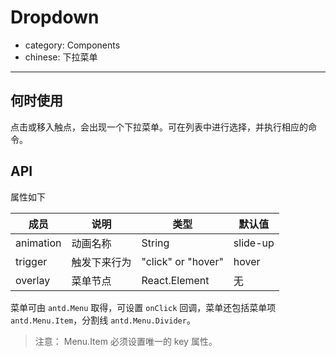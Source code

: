 # Dropdown

- category: Components
- chinese: 下拉菜单

---

## 何时使用

点击或移入触点，会出现一个下拉菜单。可在列表中进行选择，并执行相应的命令。

## API

属性如下

| 成员        | 说明           | 类型               | 默认值       |
|-------------|----------------|--------------------|--------------|
| animation   | 动画名称       | String             | slide-up     |
| trigger     | 触发下来行为   | "click" or "hover" | hover        |
| overlay     | 菜单节点       | React.Element      | 无           |


菜单可由 `antd.Menu` 取得，可设置 `onClick` 回调，菜单还包括菜单项 `antd.Menu.Item`，分割线 `antd.Menu.Divider`。

> 注意： Menu.Item 必须设置唯一的 key 属性。
